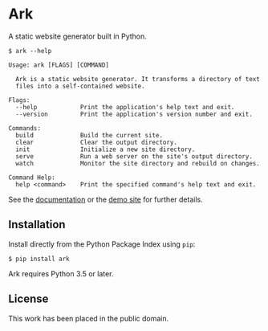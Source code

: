
# Ark

A static website generator built in Python.

    $ ark --help

    Usage: ark [FLAGS] [COMMAND]

      Ark is a static website generator. It transforms a directory of text
      files into a self-contained website.

    Flags:
      --help            Print the application's help text and exit.
      --version         Print the application's version number and exit.

    Commands:
      build             Build the current site.
      clear             Clear the output directory.
      init              Initialize a new site directory.
      serve             Run a web server on the site's output directory.
      watch             Monitor the site directory and rebuild on changes.

    Command Help:
      help <command>    Print the specified command's help text and exit.

  See the [documentation][docs] or the [demo site][demo] for further details.

  [docs]: http://mulholland.xyz/docs/ark/
  [demo]: http://ark.mulholland.xyz/phoenix/



## Installation

Install directly from the Python Package Index using `pip`:

    $ pip install ark

Ark requires Python 3.5 or later.



## License

This work has been placed in the public domain.
